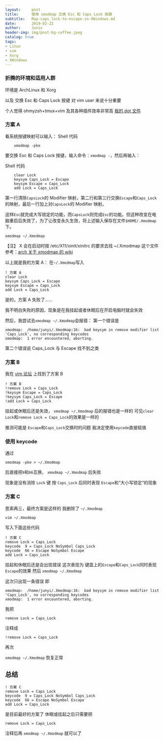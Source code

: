 ```yaml
---
layout:     post
title:      使用 xmodmap 交换 Esc 和 Caps Lock 按键
subtitle:   Map-caps_lock-to-escape-in-XWindows.md
date:       2019-02-22
author:     Junix
header-img: img/post-bg-coffee.jpeg
catalog: true
tags:
- Linux
- vim
- Xorg
- XWindows
---
```

### 折腾的环境和适用人群
环境是 ArchLinux 和 Xorg

以及 交换 Esc 和 Caps Lock 按键 对 vim user 来说十分重要

个人觉得 ohmyzsh+tmux+vim 及其各种插件效率非常高
[我的 dot 文件](https://github.com/junyixu/dotfiles)
### 方案 A
看系统按键映射可以输入：
Shell 代码

```
    xmodmap -pke
```

要交换 Esc 和 Caps Lock 按键，输入命令：```xmodmap -```，然后再输入：

Shell 代码

```
	clear Lock
    keysym Caps_Lock = Escape
    keysym Escape = Caps_Lock
    add Lock = Caps_Lock
```

第一行清除`CapsLock`的 Modifier 映射，第二行和第三行交换`Escape`和`Caps_Lock`的映射，最后一行加上对`CapsLock`的 Modifier 映射。

这样`Esc`就完成大写锁定的功能，而```CapsLock```则完成```Esc```的功能。但这种改变在电脑重启后失效了，为了让改变永久生效，将上述输入保存在文件```$HOME/.Xmodmap```下。
```
xmodmap ~/.Xmodmap
```


【注】 X 会在启动时按 /etc/X11/xinit/xinitrc 的要求去找 ~/.Xmodmap 这个文件
参考：[arch 关于 xmodmap 的 wiki](https://wiki.archlinux.org/index.php/Xmodmap)

以上就是我的方案 A：
在`~/.Xmodmap`写入

```
! 方案 A
clear Lock
keysym Caps_Lock = Escape
keysym Escape = Caps_Lock
add Lock = Caps_Lock
```
是的，方案 A 失败了……

我不明白失败的原因，现象是在我挂起或者休眠后在开启电脑时就会失效

然后，我尝试去`xmodmap ~/.Xmodmap`会报错：
第一个错误是

```
xmodmap:  /home/junyi/.Xmodmap:16:  bad keysym in remove modifier list
'Caps_Lock', no corresponding keycodes
xmodmap:  1 error encountered, aborting.
```
第二个错误说 Caps_Lock 与 Escape 找不到之类

### 方案 B
我在 [vim 论坛](http://vim.wikia.com/wiki/Map_caps_lock_to_escape_in_XWindows) 上找到了方案 B

```
! 方案 B
!remove Lock = Caps_Lock
!keysym Escape = Caps_Lock
!keysym Caps_Lock = Escape
!add Lock = Caps_Lock
```

挂起或休眠后还是失效，
`xmodmap ~/.Xmodmap` 后的报错也是一样的
可见`clear Lock`和`remove Lock = Caps_Lock`的效果是一样的

推测可能是 `Escape`和`Caps_Lock`交换时的问题
我决定使用`keycode`直接赋值

### 使用 keycode
通过
```
xmodmap -pke > ~/.Xmodmap
```
后直接把`9`和`66`互换，
`xmodmap ~/.Xmodmap` 后失败

现象是没有消除 `Lock` 键
按 `Caps_Lock` 后同时表现 `Escape`和“大小写锁定”的现象

### 方案 C
思索再三，最终方案是这样的
我删除了
`~/.Xmodmap`
```
vim ~/.Xmodmap
```
写入下面这些代码

```
! 方案 C
remove Lock = Caps_Lock
keycode  9 = Caps_Lock NoSymbol Caps_Lock
keycode  66 = Escape NoSymbol Escape
add Lock = Caps_Lock
```

挂起和休眠后还是会出现错误
这次表现为
键盘上的`Escape`和`Caps_Lock`同时表现`Escape`的效果
然后
`xmodmap ~/.Xmodmap`


这次只出现一条错误
即

```
xmodmap:  /home/junyi/.Xmodmap:16:  bad keysym in remove modifier list
'Caps_Lock', no corresponding keycodes
xmodmap:  1 error encountered, aborting.
```
我把
```
remove Lock = Caps_Lock
```
注释成

```
!remove Lock = Caps_Lock
```
再次

`xmodmap ~/.Xmodmap`
恢复正常

## 总结
```
! 方案 C
remove Lock = Caps_Lock
keycode  9 = Caps_Lock NoSymbol Caps_Lock
keycode  66 = Escape NoSymbol Escape
add Lock = Caps_Lock
```
是目前最好的方案了
休眠或挂起之后只需要把
```
remove Lock = Caps_Lock
```
注释后再
`xmodmap ~/.Xmodmap`
就可以了
